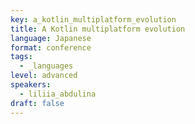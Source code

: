 ```yaml
---
key: a_kotlin_multiplatform_evolution
title: A Kotlin multiplatform evolution
language: Japanese
format: conference
tags:
  - _languages
level: advanced
speakers:
  - liliia_abdulina
draft: false
---
```


